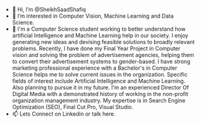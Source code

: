 - 👋 Hi, I’m @SheikhSaadShafiq
- 👀 I’m interested in Computer Vision, Machine Learning and Data Science.
- 🌱 I'm a Computer Science student working to better understand how artificial Intelligence and Machine Learning help in our society. I enjoy generating new ideas and devising feasible solutions to broadly relevant problems. Recently, I have done my Final Year Project in Computer vision and solving the problem of advertisement agencies, helping them to convert their advertisement systems to gender-based.
I have strong marketing professional experience with a Bachelor's in Computer Science helps me to solve current issues in the organization. Specific fields of interest include Artificial Intelligence and Machine Learning. Also planning to pursue it in my future. I'm an experienced Director Of Digital Media with a demonstrated history of working in the non-profit organization management industry. My expertise is in Search Engine Optimization (SEO), Final Cut Pro, Visual Studio. 
- 📫 Lets Connect on Linkedin or talk here.

<!---
SheikhSaadShafiq/SheikhSaadShafiq is a ✨ special ✨ repository because its `README.md` (this file) appears on your GitHub profile.
You can click the Preview link to take a look at your changes.
--->
